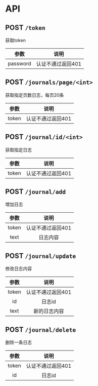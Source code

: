 # API

## POST `/token`

获取token

| 参数 | 说明 |
| :----: | :----: |
| password | 认证不通过返回401 |

## POST `/journals/page/<int>`

获取指定页数日志，每页20条

| 参数 | 说明 |
| :----: | :----: |
| token | 认证不通过返回401 |

## POST `/journal/id/<int>`

获取指定日志

| 参数 | 说明 |
| :----: | :----: |
| token | 认证不通过返回401 |

## POST `/journal/add`

增加日志

| 参数 | 说明 |
| :----: | :----: |
| token | 认证不通过返回401 |
| text | 日志内容 |

## POST `/journal/update`

修改日志内容

| 参数 | 说明 |
| :----: | :----: |
| token | 认证不通过返回401 |
| id | 日志id |
| text | 新的日志内容 |

## POST `/journal/delete`

删除一条日志

| 参数 | 说明 |
| :----: | :----: |
| token | 认证不通过返回401 |
| id | 日志id |
